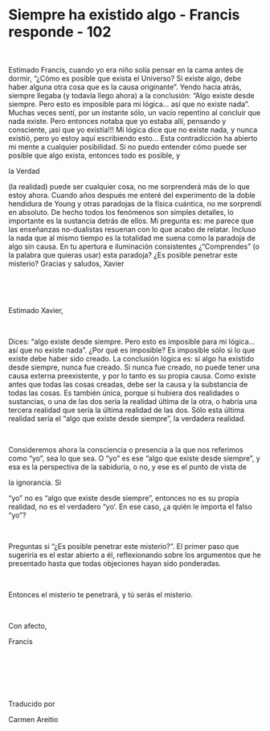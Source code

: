 # Siempre ha existido algo - Francis responde - 102



&nbsp;





Estimado Francis, cuando yo era ni&ntilde;o sol&iacute;a pensar en la cama antes de dormir, &ldquo;&iquest;C&oacute;mo es posible que exista el Universo? Si existe algo, debe haber alguna otra cosa que es la causa originante&rdquo;. Yendo hacia atr&aacute;s, siempre llegaba (y todav&iacute;a llego ahora) a la conclusi&oacute;n: &ldquo;Algo existe desde siempre. Pero esto es imposible para mi l&oacute;gica&hellip; as&iacute; que no existe nada&rdquo;. Muchas veces sent&iacute;, por un instante s&oacute;lo, un vac&iacute;o repentino al concluir que nada existe. Pero entonces notaba que yo estaba all&iacute;, pensando y consciente, &iexcl;as&iacute; que yo exist&iacute;a!!! Mi l&oacute;gica dice que no existe nada, y nunca existi&oacute;, pero yo estoy aqu&iacute; escribiendo esto&hellip; Esta contradicci&oacute;n ha abierto mi mente a cualquier posibilidad. Si no puedo entender c&oacute;mo puede ser posible que algo exista, entonces todo es posible, y 





la Verdad





 (la realidad) puede ser cualquier cosa, no me sorprender&aacute; m&aacute;s de lo que estoy ahora. Cuando a&ntilde;os despu&eacute;s me enter&eacute; del experimento de la doble hendidura de Young y otras paradojas de la f&iacute;sica cu&aacute;ntica, no me sorprend&iacute; en absoluto. De hecho todos los fen&oacute;menos son simples detalles, lo importante es la sustancia detr&aacute;s de ellos. Mi pregunta es: me parece que las ense&ntilde;anzas no-dualistas resuenan con lo que acabo de relatar. Incluso la nada que al mismo tiempo es la totalidad me suena como la paradoja de algo sin causa. En tu apertura e iluminaci&oacute;n consistentes &iquest;&ldquo;Comprendes&rdquo; (o la palabra que quieras usar) esta paradoja? &iquest;Es posible penetrar este misterio? Gracias y saludos, Xavier






&nbsp;







&nbsp;






Estimado Xavier, 






&nbsp;






Dices: &ldquo;algo existe desde siempre. Pero esto es imposible para mi l&oacute;gica&hellip; as&iacute; que no existe nada&rdquo;. &iquest;Por qu&eacute; es imposible? Es imposible s&oacute;lo si lo que existe debe haber sido creado. La conclusi&oacute;n l&oacute;gica es: si algo ha existido desde siempre, nunca fue creado. Si nunca fue creado, no puede tener una causa externa preexistente, y por lo tanto es su propia causa. Como existe antes que todas las cosas creadas, debe ser la causa y la substancia de todas las cosas. Es tambi&eacute;n &uacute;nica, porque si hubiera dos realidades o sustancias, o una de las dos ser&iacute;a la realidad &uacute;ltima de la otra, o habr&iacute;a una tercera realidad que ser&iacute;a la &uacute;ltima realidad de las dos. S&oacute;lo esta &uacute;ltima realidad ser&iacute;a el &ldquo;algo que existe desde siempre&rdquo;, la verdadera realidad. 






&nbsp;






Consideremos ahora la consciencia o presencia a la que nos referimos como &ldquo;yo&rdquo;, sea lo que sea. O &ldquo;yo&rdquo; es ese &ldquo;algo que existe desde siempre&rdquo;, y esa es la perspectiva de la sabidur&iacute;a, o no, y ese es el punto de vista de 





la ignorancia. Si





 &ldquo;yo&rdquo; no es &ldquo;algo que existe desde siempre&rdquo;, entonces no es su propia realidad, no es el verdadero &ldquo;yo&rsquo;. En ese caso, &iquest;a qui&eacute;n le importa el falso &ldquo;yo&rdquo;?






&nbsp;






Preguntas si &ldquo;&iquest;Es posible penetrar este misterio?&rdquo;. El primer paso que sugerir&iacute;a es el estar abierto a &eacute;l, reflexionando sobre los argumentos que he presentado hasta que todas objeciones hayan sido ponderadas.






&nbsp;






Entonces el misterio te penetrar&aacute;, y t&uacute; ser&aacute;s el misterio.






&nbsp;






Con afecto, 





Francis






&nbsp;







&nbsp;







&nbsp;






Traducido por 






Carmen Areitio









